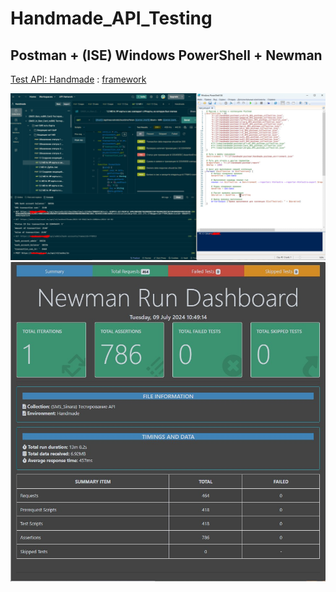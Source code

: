 # Handmade_API_Testing

## Postman + (ISE) Windows PowerShell + Newman

[Test API: Handmade](https://admin.websitewizard.ru) : [framework](https://github.com/MikeTaran/postman/)


   ![](./Screenshot_1.jpg)
   ![](./Screenshot_2.jpg)

